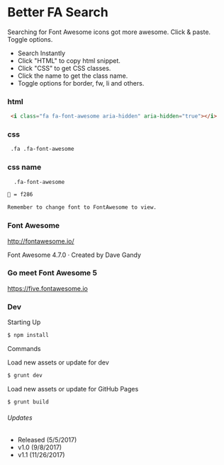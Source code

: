 # Better FA Search

Searching for Font Awesome icons got more awesome. Click & paste. Toggle options.

  - Search Instantly
  - Click "HTML" to copy html snippet.
  - Click "CSS" to get CSS classes.
  - Click the name to get the class name.
  - Toggle options for border, fw, li and others.

### html
```html
 <i class="fa fa-font-awesome aria-hidden" aria-hidden="true"></i>
```

### css
```txt
 .fa .fa-font-awesome
```

### css name
```txt
  .fa-font-awesome
```

```txt
 = f286

Remember to change font to FontAwesome to view.
```

### Font Awesome
http://fontawesome.io/

Font Awesome 4.7.0 · Created by Dave Gandy

### Go meet Font Awesome 5
https://five.fontawesome.io


### Dev

Starting Up
```sh
$ npm install
```
Commands

Load new assets or update for dev
```sh
$ grunt dev
```

Load new assets or update for GitHub Pages
```sh
$ grunt build
```

###### Updates
  - Released (5/5/2017)
  - v1.0 (9/8/2017)
  - v1.1 (11/26/2017)
